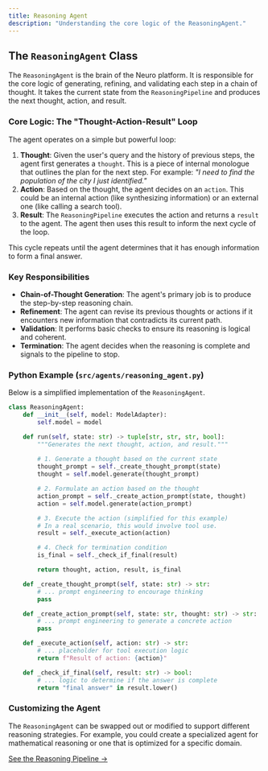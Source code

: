 ```yaml
---
title: Reasoning Agent
description: "Understanding the core logic of the ReasoningAgent."
---
```


## The `ReasoningAgent` Class

The `ReasoningAgent` is the brain of the Neuro platform. It is responsible for the core logic of generating, refining, and validating each step in a chain of thought. It takes the current state from the `ReasoningPipeline` and produces the next thought, action, and result.

### Core Logic: The "Thought-Action-Result" Loop

The agent operates on a simple but powerful loop:

1.  **Thought**: Given the user's query and the history of previous steps, the agent first generates a `thought`. This is a piece of internal monologue that outlines the plan for the next step. For example: *"I need to find the population of the city I just identified."*
2.  **Action**: Based on the thought, the agent decides on an `action`. This could be an internal action (like synthesizing information) or an external one (like calling a search tool).
3.  **Result**: The `ReasoningPipeline` executes the action and returns a `result` to the agent. The agent then uses this result to inform the next cycle of the loop.

This cycle repeats until the agent determines that it has enough information to form a final answer.

### Key Responsibilities

- **Chain-of-Thought Generation**: The agent's primary job is to produce the step-by-step reasoning chain.
- **Refinement**: The agent can revise its previous thoughts or actions if it encounters new information that contradicts its current path.
- **Validation**: It performs basic checks to ensure its reasoning is logical and coherent.
- **Termination**: The agent decides when the reasoning is complete and signals to the pipeline to stop.

### Python Example (`src/agents/reasoning_agent.py`)

Below is a simplified implementation of the `ReasoningAgent`.

```python
class ReasoningAgent:
    def __init__(self, model: ModelAdapter):
        self.model = model

    def run(self, state: str) -> tuple[str, str, str, bool]:
        """Generates the next thought, action, and result."""
        
        # 1. Generate a thought based on the current state
        thought_prompt = self._create_thought_prompt(state)
        thought = self.model.generate(thought_prompt)

        # 2. Formulate an action based on the thought
        action_prompt = self._create_action_prompt(state, thought)
        action = self.model.generate(action_prompt)

        # 3. Execute the action (simplified for this example)
        # In a real scenario, this would involve tool use.
        result = self._execute_action(action)

        # 4. Check for termination condition
        is_final = self._check_if_final(result)

        return thought, action, result, is_final

    def _create_thought_prompt(self, state: str) -> str:
        # ... prompt engineering to encourage thinking
        pass

    def _create_action_prompt(self, state: str, thought: str) -> str:
        # ... prompt engineering to generate a concrete action
        pass

    def _execute_action(self, action: str) -> str:
        # ... placeholder for tool execution logic
        return f"Result of action: {action}"

    def _check_if_final(self, result: str) -> bool:
        # ... logic to determine if the answer is complete
        return "final answer" in result.lower()

```

### Customizing the Agent

The `ReasoningAgent` can be swapped out or modified to support different reasoning strategies. For example, you could create a specialized agent for mathematical reasoning or one that is optimized for a specific domain.

[See the Reasoning Pipeline →](./pipeline.md)
